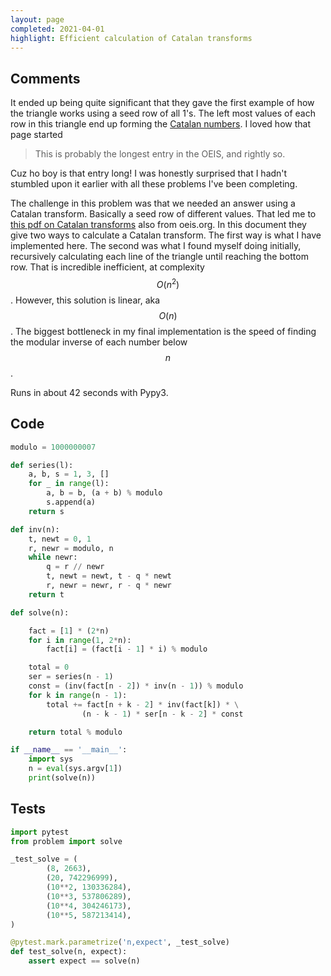 ```yaml
---
layout: page
completed: 2021-04-01
highlight: Efficient calculation of Catalan transforms
---
```


## Comments

It ended up being quite significant that they gave the first example of how the
triangle works using a seed row of all 1's.  The left most values of each row
in this triangle end up forming the [Catalan
numbers](https://oeis.org/A000108).  I loved how that page started

> This is probably the longest entry in the OEIS, and rightly so.

Cuz ho boy is that entry long!  I was honestly surprised that I hadn't stumbled
upon it earlier with all these problems I've been completing.

The challenge in this problem was that we needed an answer using a Catalan
transform.  Basically a seed row of different values.  That led me to [this pdf
on Catalan transforms](https://oeis.org/A001517/a001517.pdf) also from
oeis.org.  In this document they give two ways to calculate a Catalan
transform.  The first way is what I have implemented here.  The second was what
I found myself doing initially, recursively calculating each line of the
triangle until reaching the bottom row.  That is incredible inefficient, at
complexity $$O(n^2)$$.  However, this solution is linear, aka $$O(n)$$.  The
biggest bottleneck in my final implementation is the speed of finding the
modular inverse of each number below $$n$$.

Runs in about 42 seconds with Pypy3.

## Code

```python
modulo = 1000000007

def series(l):
    a, b, s = 1, 3, []
    for _ in range(l):
        a, b = b, (a + b) % modulo
        s.append(a)
    return s

def inv(n):
    t, newt = 0, 1
    r, newr = modulo, n
    while newr:
        q = r // newr
        t, newt = newt, t - q * newt
        r, newr = newr, r - q * newr
    return t

def solve(n):

    fact = [1] * (2*n)
    for i in range(1, 2*n):
        fact[i] = (fact[i - 1] * i) % modulo

    total = 0
    ser = series(n - 1)
    const = (inv(fact[n - 2]) * inv(n - 1)) % modulo
    for k in range(n - 1):
        total += fact[n + k - 2] * inv(fact[k]) * \
                (n - k - 1) * ser[n - k - 2] * const

    return total % modulo

if __name__ == '__main__':
    import sys
    n = eval(sys.argv[1])
    print(solve(n))
```

## Tests

```python
import pytest
from problem import solve

_test_solve = (
        (8, 2663),
        (20, 742296999),
        (10**2, 130336284),
        (10**3, 537806289),
        (10**4, 304246173),
        (10**5, 587213414),
)

@pytest.mark.parametrize('n,expect', _test_solve)
def test_solve(n, expect):
    assert expect == solve(n)
```
